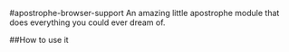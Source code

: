 #apostrophe-browser-support
An amazing little apostrophe module that does everything you could ever dream of. 

##How to use it
